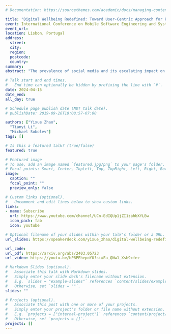 ```yaml
---
# Documentation: https://sourcethemes.com/academic/docs/managing-content/

title: "Digital Wellbeing Redefined: Toward User-Centric Approach for Positive Social Media Engagement [MOBILESoft 2024 Paper Presentation]"
event: International Conference on Mobile Software Engineering and Systems (MOBILESoft 2024)
event_url:
location: Lisbon, Portugal
address:
  street:
  city:
  region:
  postcode:
  country:
summary:
abstract: "The prevalence of social media and its escalating impact on mental health has highlighted the need for effective digital wellbeing strategies. Current digital wellbeing interventions have primarily focused on reducing screen time and social media use, often neglecting the potential benefits of these platforms. This paper introduces a new perspective centered around empowering positive social media experiences, instead of limiting users with restrictive rules. In line with this perspective, we lay out the key requirements that should be considered in future work, aiming to spark a dialogue in this emerging area. We further present our initial effort to address these requirements with PauseNow, an innovative digital wellbeing intervention designed to align users' digital behaviors with their intentions. PauseNow leverages digital nudging and intention-aware recommendations to gently guide users back to their original intentions when they \"get lost\" during their digital usage, promoting a more mindful use of social media."

# Talk start and end times.
#   End time can optionally be hidden by prefixing the line with `#`.
date: 2024-04-15
date_end: 
all_day: true

# Schedule page publish date (NOT talk date).
# publishDate: 2019-09-26T18:08:57-07:00

authors: ["Yixue Zhao",
  "Tianyi Li",
  "Michael Sobolev"]
tags: []

# Is this a featured talk? (true/false)
featured: true

# Featured image
# To use, add an image named `featured.jpg/png` to your page's folder. 
# Focal points: Smart, Center, TopLeft, Top, TopRight, Left, Right, BottomLeft, Bottom, BottomRight.
image:
  caption: ""
  focal_point: ""
  preview_only: false

# Custom links (optional).
#   Uncomment and edit lines below to show custom links.
links:
- name: Subscribe
  url: https://www.youtube.com/channel/UCn-EdIQUp1jZI1zahbXYLBw
  icon_pack: fab
  icon: youtube

# Optional filename of your slides within your talk's folder or a URL.
url_slides: https://speakerdeck.com/yixue_zhao/digital-wellbeing-redefined-toward-user-centric-approach-for-positive-social-media-engagement

url_code:
url_pdf: https://arxiv.org/abs/2403.05723
url_video: https://youtu.be/bP8PEhepoYU?si=Fa_QNw1_Xsb9cfez

# Markdown Slides (optional).
#   Associate this talk with Markdown slides.
#   Simply enter your slide deck's filename without extension.
#   E.g. `slides = "example-slides"` references `content/slides/example-slides.md`.
#   Otherwise, set `slides = ""`.
slides: ""

# Projects (optional).
#   Associate this post with one or more of your projects.
#   Simply enter your project's folder or file name without extension.
#   E.g. `projects = ["internal-project"]` references `content/project/deep-learning/index.md`.
#   Otherwise, set `projects = []`.
projects: []
---
```

